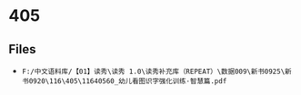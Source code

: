 # 405

## Files

- `F:/中文语料库/【01】读秀\读秀 1.0\读秀补充库（REPEAT）\数据009\新书0925\新书0920\116\405\11640560_幼儿看图识字强化训练·智慧篇.pdf`
